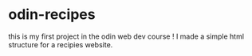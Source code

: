 # odin-recipes
this is my first project in the odin web dev course !
I made a simple html structure for a recipies website.